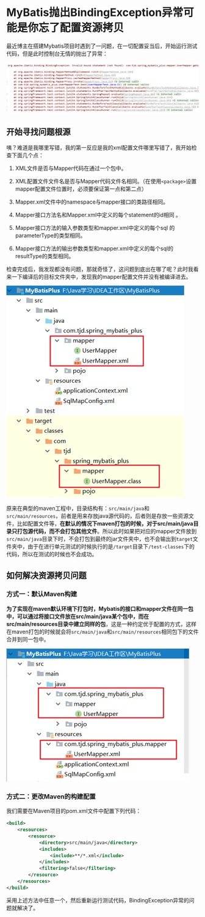 # MyBatis抛出BindingException异常可能是你忘了配置资源拷贝

​	最近博主在搭建Mybatis项目时遇到了一问题，在一切配置妥当后，开始运行测试代码，但是此时控制台无情的抛出了异常：

![](../images/6.png)



## 开始寻找问题根源

咦？难道是我哪里写错，我的第一反应是我的xml配置文件哪里写错了，我开始检查下面几个点：

1. XML文件是否与Mapper代码在通过一个包中。

2. XML配置文件文件名是否与Mapper代码文件名相同。（在使用`<package>`设置mapper配置文件位置时，必须要保证第一点和第二点）

3. Mapper.xml文件中的namespace与mapper接口的类路径相同。

4. Mapper接口方法名和Mapper.xml中定义的每个statement的id相同 。

5. Mapper接口方法的输入参数类型和mapper.xml中定义的每个sql 的parameterType的类型相同。

6. Mapper接口方法的输出参数类型和mapper.xml中定义的每个sql的resultType的类型相同。



​	检查完成后，我发现都没有问题，那就奇怪了，这问题到底出在哪了呢？此时我看来一下编译后的目标文件夹中，发现我的mapper配置文件并没有被编译进去。

![](../images/7.png)

原来在典型的maven工程中，目录结构有：`src/main/java`和`src/main/resources`，前者是用来存放java源代码的，后者则是存放一些资源文件，比如配置文件等，**在默认的情况下maven打包的时候，对于src/main/java目录只打包源代码，而不会打包其他文件**。所以此时如果把对应的mapper文件放到`src/main/java`目录下时，不会打包到最终的jar文件夹中，也不会输出到`target`文件夹中，由于在进行单元测试的时候执行的是`/target`目录下`/test-classes`下的代码，所以在测试的时候也不会成功。



## 如何解决资源拷贝问题

### 方式一：默认Maven构建

**为了实现在maven默认环境下打包时，Mybatis的接口和mapper文件在同一包中，可以通过将接口文件放在src/main/java某个包中，而在src/main/resources目录中建立同样的包**，这是一种约定优于配置的方式，这样在maven打包的时候就会将`src/main/java`和`src/main/resources`相同包下的文件合并到同一包中。

![](../images/8.png)



### 方式二：更改Maven的构建配置

我们需要在Maven项目的pom.xml文件中配置下列代码：

```xml
<build>
    <resources>
        <resource>
            <directory>src/main/java</directory>
            <includes>
                <include>**/*.xml</include>
            </includes>
            <filtering>false</filtering>
        </resource>
    </resources>
</build>
```

采用上述方法中任意一个，然后重新运行测试代码，BindingException异常的问题就解决了。